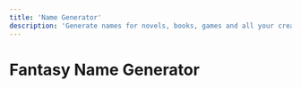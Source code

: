 ```yaml
---
title: 'Name Generator'
description: 'Generate names for novels, books, games and all your creative world building projects.'
---
```


# Fantasy Name Generator

<NameGen />

<script setup>
import { useData } from 'vitepress'
import NameGen from '/components/NameGen.vue'
const { page } = useData()
</script>